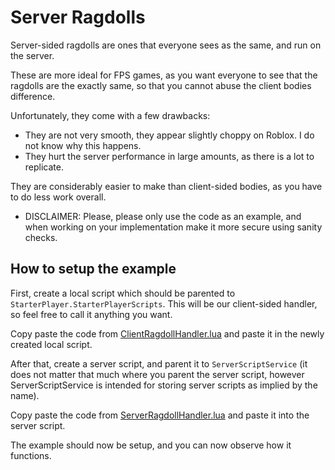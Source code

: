 # Server Ragdolls
Server-sided ragdolls are ones that everyone sees as the same, and run on the server. 

These are more ideal for FPS games, as you want everyone to see that the ragdolls are the exactly same,
so that you cannot abuse the client bodies difference.

Unfortunately, they come with a few drawbacks:

- They are not very smooth, they appear slightly choppy on Roblox. I do not know why this happens.
- They hurt the server performance in large amounts, as there is a lot to replicate.

They are considerably easier to make than client-sided bodies, as you have to do less work overall.

- DISCLAIMER: Please, please only use the code as an example, and when working on your implementation make it more secure using sanity checks.

## How to setup the example

First, create a local script which should be parented to ``StarterPlayer.StarterPlayerScripts``.
This will be our client-sided handler, so feel free to call it anything you want.

Copy paste the code from [ClientRagdollHandler.lua](https://github.com/aku-e/RagdollClass/blob/master/docs/examples/ServerRagdolls/ClientRagdollHandler.lua) and paste it in the newly created local script.

After that, create a server script, and parent it to ``ServerScriptService`` (it does not matter that much where you parent the server script, however ServerScriptService is intended for storing server scripts as implied by the name).

Copy paste the code from [ServerRagdollHandler.lua](https://github.com/aku-e/RagdollClass/blob/master/docs/examples/ServerRagdolls/ServerRagdollHandler.lua) and paste it into the server script.

The example should now be setup, and you can now observe how it functions.
